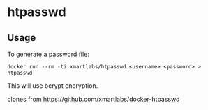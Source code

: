 # htpasswd

## Usage

To generate a password file:

```shell
docker run --rm -ti xmartlabs/htpasswd <username> <password> > htpasswd
```

This will use bcrypt encryption.

clones from https://github.com/xmartlabs/docker-htpasswd
